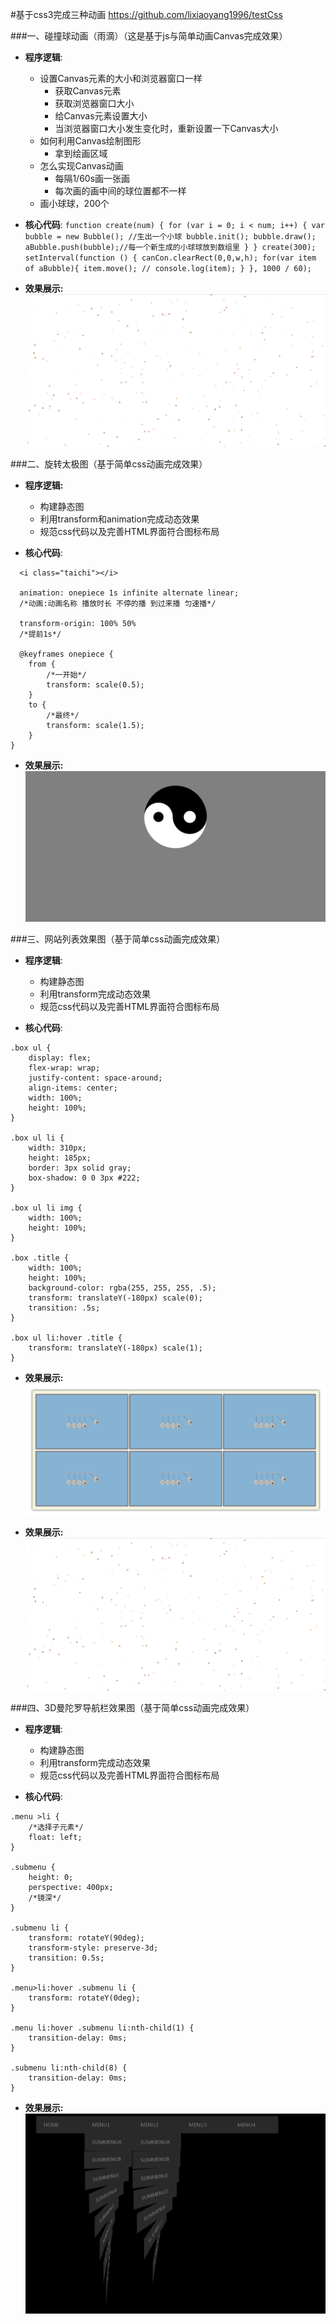 #基于css3完成三种动画
<https://github.com/lixiaoyang1996/testCss>

###一、碰撞球动画（雨滴）（这是基于js与简单动画Canvas完成效果）
 + **程序逻辑**:
    + 设置Canvas元素的大小和浏览器窗口一样
        - 获取Canvas元素
        - 获取浏览器窗口大小
        - 给Canvas元素设置大小
        - 当浏览器窗口大小发生变化时，重新设置一下Canvas大小
    + 如何利用Canvas绘制图形
        - 拿到绘画区域
    + 怎么实现Canvas动画
        - 每隔1/60s画一张画
        - 每次画的画中间的球位置都不一样
    + 画小球球，200个

+ **核心代码**:
        ```
        function create(num) {
            for (var i = 0; i < num; i++) {
                var bubble = new Bubble(); //生出一个小球
                bubble.init();
                bubble.draw();
                aBubble.push(bubble);//每一个新生成的小球球放到数组里
            }
        }
        create(300);
        setInterval(function () {
            canCon.clearRect(0,0,w,h);
            for(var item of aBubble){
                item.move();
                // console.log(item);
            }
        }, 1000 / 60);
        ```
        
+ **效果展示:**
![Aaron Swartz](https://raw.githubusercontent.com/lixiaoyang1996/testCss/master/img/test.png)



###二、旋转太极图（基于简单css动画完成效果）
+ **程序逻辑:**
    - 构建静态图
    - 利用transform和animation完成动态效果
    - 规范css代码以及完善HTML界面符合图标布局

+ **核心代码**:
```
  <i class="taichi"></i>

  animation: onepiece 1s infinite alternate linear;
  /*动画:动画名称 播放时长 不停的播 到过来播 匀速播*/

  transform-origin: 100% 50%
  /*提前1s*/

  @keyframes onepiece {
    from {
        /*一开始*/
        transform: scale(0.5);
    }
    to {
        /*最终*/
        transform: scale(1.5);
    }
}
```
 + **效果展示:**
![Aaron Swartz](https://raw.githubusercontent.com/lixiaoyang1996/testCss/master/img/taiChi.png)

###三、网站列表效果图（基于简单css动画完成效果）
+ **程序逻辑**:
    - 构建静态图
    - 利用transform完成动态效果
    - 规范css代码以及完善HTML界面符合图标布局

+ **核心代码**:
```
.box ul {
    display: flex;
    flex-wrap: wrap;
    justify-content: space-around;
    align-items: center;
    width: 100%;
    height: 100%;
}

.box ul li {
    width: 310px;
    height: 185px;
    border: 3px solid gray;
    box-shadow: 0 0 3px #222;
}

.box ul li img {
    width: 100%;
    height: 100%;
}

.box .title {
    width: 100%;
    height: 100%;
    background-color: rgba(255, 255, 255, .5);
    transform: translateY(-180px) scale(0);
    transition: .5s;
}

.box ul li:hover .title {
    transform: translateY(-180px) scale(1);
}
```
+ **效果展示:**
![Aaron Swartz](https://raw.githubusercontent.com/lixiaoyang1996/testCss/master/img/index.png)

+ **效果展示:**
![Aaron Swartz](https://raw.githubusercontent.com/lixiaoyang1996/testCss/master/img/test.png)

###四、3D曼陀罗导航栏效果图（基于简单css动画完成效果）
+ **程序逻辑**:
    - 构建静态图
    - 利用transform完成动态效果
    - 规范css代码以及完善HTML界面符合图标布局

+ **核心代码**:
```
.menu >li {
    /*选择子元素*/
    float: left;
}

.submenu {
    height: 0;
    perspective: 400px;
    /*镜深*/
}

.submenu li {
    transform: rotateY(90deg);
    transform-style: preserve-3d;
    transition: 0.5s;
}

.menu>li:hover .submenu li {
    transform: rotateY(0deg);
}

.menu li:hover .submenu li:nth-child(1) {
    transition-delay: 0ms;
}

.submenu li:nth-child(8) {
    transition-delay: 0ms;
}
```
+ **效果展示:**
![Aaron Swartz](https://raw.githubusercontent.com/lixiaoyang1996/testCss/master/img/nav.png)




